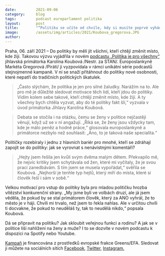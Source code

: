 ```yaml
---
date:         2021-09-06
category:     blog
tags:         podcast europarlament politika
layout:       post
title:        "“Politiku se učíte od chvíle, kdy si musíte poprvé vyhádat svoje téma,” říká primátorka Karolína Koubová v podcastu Pirátky Gregorové"
image:        /assets/img/articles/2021/Koubova_gregorova.JPG
author:       
---
```


Praha, 06. září 2021 – Do politiky by měli jít všichni, kteří chtějí změnit místo, kde žijí. Takovou výzvu vyjádřila v novém [podcastu „Politika je pro všechny“](https://www.youtube.com/watch?v=la1APl3cDqM&t) jihlavská primátorka Karolína Koubová /Nestr. za STAN/. Europoslankyně Markéta Gregorová /Piráti/ ji vyzpovídala v rámci unikátní série podcastů stejnojmenné kampaně. V ní se snaží přitáhnout do politiky nové osobnosti, které nepatří do tradičních politických škatulek.  

> „Často slýchám, že politika je jen pro silné žaludky. Narážím na to. Ale pro mě je důležité sledovat motivace těch lidí, kteří jdou do politiky. Vidím kolem sebe takové, kteří chtějí změnit místo, kde žijí. A ty všechny bych chtěla vyzvat, aby do té politiky fakt šli,“ vyzvala v úvod primátorka Jihlavy Karolína Koubová.

> Debata se stočila i na otázku, čemu se ženy v politice nejčastěji věnují, když už se v ní angažují. „Říká se, že ženy jsou vždycky tam, kde je málo peněz a hodně práce,“ glosovala europoslankyně a primátorce nezbylo než souhlasit: „Ano, to je taková naše specialita.“

Političky rozebíraly i jednu z hlavních bariér pro mnohé, kteří se zdráhají zapojit se do politiky: jak se vyrovnat s nenávistnými komentáři? 

> „Hejty jsem řešila jen kvůli svým dvěma malým dětem. Překvapilo mě, že nejvíc kritiky jsem schytávala od žen, které mi vyčítaly, že je svou prací zanedbávám. S tím jsem se musela vypořádat,“ svěřila se Koubová. „Nejhorší je tenhle typ hejtů, který míří do místa, které si člověk řeší i sám v sobě.“

Velkou motivací pro vstup do politiky byla pro mladou političku hrozba vítězství konkurenční strany. „My jsme byli ve volbách druzí, ale já jsem věděla, že pokud by se stal primátorem člověk, který za ANO vyhrál, že to město je v háji. Chvíli mi trvalo, než jsem to řekla nahlas. Ale v určitou chvíli ti docvakne, že pokud to neuděláš ty, tak to neudělá nikdo,“ popsala Koubová.

Dá se připravit na politiku? Jak skloubit veřejnou funkci a rodinu? A jak se v politice liší nahlížení na ženy a muže? I to se dozvíte v novém podcastu k dispozici na Spotify nebo Youtube.

[Kampaň](http://politikaprovsechny.eu/) je financována z prostředků evropské frakce Greens/EFA. Sledovat ji můžete na sociálních sítích [Facebook](https://www.facebook.com/MEPGregorova), [Twitter](https://twitter.com/MarketkaG), [Instagram.](https://www.instagram.com/ruzovarebelka/)
